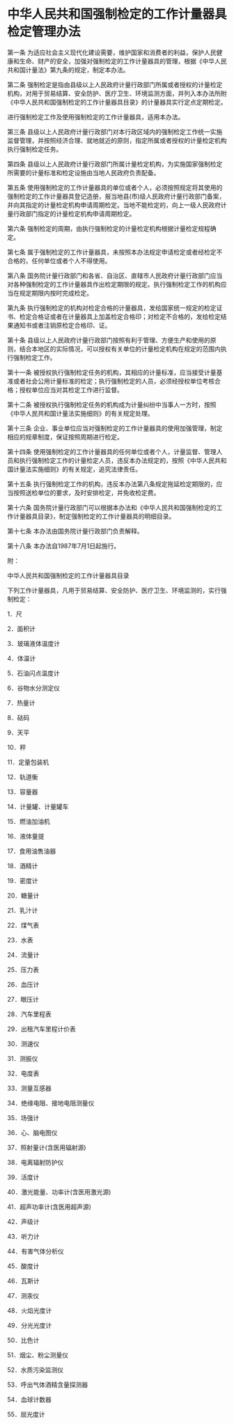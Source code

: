 # 中华人民共和国强制检定的工作计量器具检定管理办法



第一条 为适应社会主义现代化建设需要，维护国家和消费者的利益，保护人民健康和生命、财产的安全，加强对强制检定的工作计量器具的管理，根据《中华人民共和国计量法》第九条的规定，制定本办法。

第二条 强制检定是指由县级以上人民政府计量行政部门所属或者授权的计量检定机构，对用于贸易结算、安全防护、医疗卫生、环境监测方面，并列入本办法所附《中华人民共和国强制检定的工作计量器具目录》的计量器具实行定点定期检定。

进行强制检定工作及使用强制检定的工作计量器具，适用本办法。

第三条 县级以上人民政府计量行政部门对本行政区域内的强制检定工作统一实施监督管理，并按照经济合理、就地就近的原则，指定所属或者授权的计量检定机构执行强制检定任务。

第四条 县级以上人民政府计量行政部门所属计量检定机构，为实施国家强制检定所需要的计量标准和检定设施由当地人民政府负责配备。

第五条 使用强制检定的工作计量器具的单位或者个人，必须按照规定将其使用的强制检定的工作计量器具登记造册，报当地县(市)级人民政府计量行政部门备案，并向其指定的计量检定机构申请周期检定。当地不能检定的，向上一级人民政府计量行政部门指定的计量检定机构申请周期检定。

第六条 强制检定的周期，由执行强制检定的计量检定机构根据计量检定规程确定。

第七条 属于强制检定的工作计量器具，未按照本办法规定申请检定或者经检定不合格的，任何单位或者个人不得使用。

第八条 国务院计量行政部门和各省、自治区、直辖市人民政府计量行政部门应当对各种强制检定的工作计量器具作出检定期限的规定。执行强制检定工作的机构应当在规定期限内按时完成检定。

第九条 执行强制检定的机构对检定合格的计量器具，发给国家统一规定的检定证书、检定合格证或者在计量器具上加盖检定合格印；对检定不合格的，发给检定结果通知书或者注销原检定合格印、证。

第十条 县级以上人民政府计量行政部门按照有利于管理、方便生产和使用的原则，结合本地区的实际情况，可以授权有关单位的计量检定机构在规定的范围内执行强制检定工作。

第十一条 被授权执行强制检定任务的机构，其相应的计量标准，应当接受计量基准或者社会公用计量标准的检定；执行强制检定的人员，必须经授权单位考核合格；授权单位应当对其检定工作进行监督。

第十二条 被授权执行强制检定任务的机构成为计量纠纷中当事人一方时，按照《中华人民共和国计量法实施细则》的有关规定处理。

第十三条 企业、事业单位应当对强制检定的工作计量器具的使用加强管理，制定相应的规章制度，保证按照周期进行检定。

第十四条 使用强制检定的工作计量器具的任何单位或者个人，计量监督、管理人员和执行强制检定工作的计量检定人员，违反本办法规定的，按照《中华人民共和国计量法实施细则》的有关规定，追究法律责任。

第十五条 执行强制检定工作的机构，违反本办法第八条规定拖延检定期限的，应当按照送检单位的要求，及时安排检定，并免收检定费。

第十六条 国务院计量行政部门可以根据本办法和《中华人民共和国强制检定的工作计量器具目录》，制定强制检定的工作计量器具的明细目录。

第十七条 本办法由国务院计量行政部门负责解释。

第十八条 本办法自1987年7月1日起施行。

附：

中华人民共和国强制检定的工作计量器具目录

下列工作计量器具，凡用于贸易结算、安全防护、医疗卫生、环境监测的，实行强制检定：

1．尺

2．面积计

3．玻璃液体温度计

4．体温计

5．石油闪点温度计

6．谷物水分测定仪

7．热量计

8．砝码

9．天平

10．秤

11．定量包装机

12．轨道衡

13．容量器

14．计量罐、计量罐车

15．燃油加油机

16．液体量提

17．食用油售油器

18．酒精计

19．密度计

20．糖量计

21．乳汁计

22．煤气表

23．水表

24．流量计

25．压力表

26．血压计

27．眼压计

28．汽车里程表

29．出租汽车里程计价表

30．测速仪

31．测振仪

32．电度表

33．测量互感器

34．绝缘电阻、接地电阻测量仪

35．场强计

36．心、脑电图仪

37．照射量计(含医用辐射源)

38．电离辐射防护仪

39．活度计

40．激光能量、功率计(含医用激光源)

41．超声功率计(含医用超声源)

42．声级计

43．听力计

44．有害气体分析仪

45．酸度计

46．瓦斯计

47．测汞仪

48．火焰光度计

49．分光光度计

50．比色计

51．烟尘、粉尘测量仪

52．水质污染监测仪

53．呼出气体酒精含量探测器

54．血球计数器

55．屈光度计